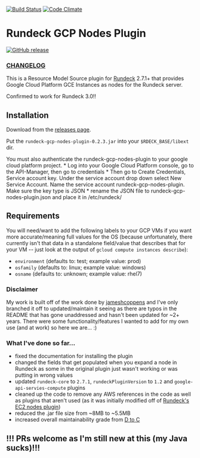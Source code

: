 [![Build Status](https://travis-ci.org/Neutrollized/rundeck-gcp-nodes-plugin.svg?branch=master)](https://travis-ci.org/Neutrollized/rundeck-gcp-nodes-plugin)
[![Code Climate](https://codeclimate.com/github/Neutrollized/rundeck-gcp-nodes-plugin.png)](https://codeclimate.com/github/Neutrollized/rundeck-gcp-nodes-plugin)

# Rundeck GCP Nodes Plugin
[![GitHub release](https://img.shields.io/badge/release-v0.2.3-blue.svg)](https://github.com/Neutrollized/rundeck-gcp-nodes-plugin/releases)

### [CHANGELOG](https://github.com/Neutrollized/rundeck-gcp-nodes-plugin/blob/master/CHANGELOG.md)

This is a Resource Model Source plugin for [Rundeck][] 2.7.1+ that provides
Google Cloud Platform GCE Instances as nodes for the Rundeck server.

Confirmed to work for Rundeck 3.0!!

[Rundeck]: http://rundeck.org


## Installation

Download from the [releases page](https://github.com/Neutrollized/rundeck-gcp-nodes-plugin/releases).

Put the `rundeck-gcp-nodes-plugin-0.2.3.jar` into your `$RDECK_BASE/libext` dir.

You must also authenticate the rundeck-gcp-nodes-plugin to your google cloud platform
project.
        * Log into your Google Cloud Platform console, go to the API-Manager, then go to
                credentials
        * Then go to Create Credentials, Service account key.  Under the service account 
                drop down select New Service Account. Name the service account
                rundeck-gcp-nodes-plugin.  Make sure the key type is JSON
        * rename the JSON file to rundeck-gcp-nodes-plugin.json and place it in /etc/rundeck/


## Requirements

You will need/want to add the following labels to your GCP VMs if you want more accurate/meaning full values for the OS (because unfortunately, there currently isn't that data in a standalone field/value that describes that for your VM -- just look at the output of `gcloud compute instances describe`):
* `environment` (defaults to: test; example value: prod)
* `osfamily` (defaults to: linux; example value: windows)
* `osname` (defaults to: unknown; example value: rhel7)


### Disclaimer

My work is built off of the work done by [jameshcoppens](https://github.com/jameshcoppens/rundeck-gcp-nodes-plugin) and I've only branched it off to updated/maintain it seeing as there are typos in the README that has gone unaddressed and hasn't been updated for ~2+ years.  There were some functionality/features I wanted to add for my own use (and at work) so here we are... :)


### What I've done so far...

* fixed the documentation for installing the plugin
* changed the fields that get populated when you expand a node in Rundeck as some in the original plugin just wasn't working or was putting in wrong values
* updated `rundeck-core` to `2.7.1`, `rundeckPluginVersion` to `1.2` and `google-api-servies-compute` plugins
* cleaned up the code to remove any AWS references in the code as well as plugins that aren't used (as it was initially modified off of [Rundeck's EC2 nodes plugin](https://github.com/rundeck-plugins/rundeck-ec2-nodes-plugin))
* reduced the .jar file size from ~8MB to ~5.5MB
* increased overall maintainability grade from [D to C](https://codeclimate.com/github/Neutrollized/rundeck-gcp-nodes-plugin/progress/maintainability)


## !!! PRs welcome as I'm still new at this (my Java sucks)!!!
